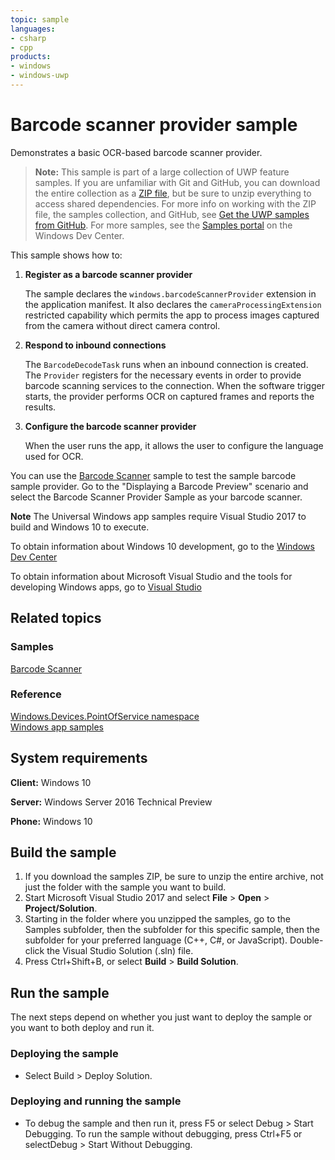 ```yaml
---
topic: sample
languages:
- csharp
- cpp
products:
- windows
- windows-uwp
---
```


<!---
  category: DevicesSensorsAndPower
  samplefwlink: http://go.microsoft.com/fwlink/p/?LinkId=2033958
--->

# Barcode scanner provider sample

Demonstrates a basic OCR-based barcode scanner provider.

> **Note:** This sample is part of a large collection of UWP feature samples. 
> If you are unfamiliar with Git and GitHub, you can download the entire collection as a 
> [ZIP file](https://github.com/Microsoft/Windows-universal-samples/archive/master.zip), but be 
> sure to unzip everything to access shared dependencies. For more info on working with the ZIP file, 
> the samples collection, and GitHub, see [Get the UWP samples from GitHub](https://aka.ms/ovu2uq). 
> For more samples, see the [Samples portal](https://aka.ms/winsamples) on the Windows Dev Center. 

This sample shows how to:

1.  **Register as a barcode scanner provider**

    The sample declares the `windows.barcodeScannerProvider` extension in the application manifest.
    It also declares the `cameraProcessingExtension` restricted capability
    which permits the app to process images captured from the camera without direct camera control.

2.  **Respond to inbound connections**

    The `BarcodeDecodeTask` runs when an inbound connection is created.
    The `Provider` registers for the necessary events in order to provide barcode scanning services
    to the connection.
    When the software trigger starts, the provider performs OCR on captured frames
    and reports the results.

3. **Configure the barcode scanner provider**

    When the user runs the app, it allows the user to configure the
    language used for OCR.

You can use the [Barcode Scanner](../BarcodeScanner) sample to test the sample barcode sample provider.
Go to the "Displaying a Barcode Preview" scenario and select the Barcode Scanner Provider Sample
as your barcode scanner.

**Note** The Universal Windows app samples require Visual Studio 2017 to build and Windows 10 to execute.
 
To obtain information about Windows 10 development, go to the [Windows Dev Center](http://go.microsoft.com/fwlink/?LinkID=532421)

To obtain information about Microsoft Visual Studio and the tools for developing Windows apps, go to [Visual Studio](http://go.microsoft.com/fwlink/?LinkID=532422)

## Related topics

### Samples

[Barcode Scanner](../BarcodeScanner)

### Reference

[Windows.Devices.PointOfService namespace](http://msdn.microsoft.com/library/windows/apps/dn298071)  
[Windows app samples](http://go.microsoft.com/fwlink/p/?LinkID=227694)  

## System requirements

**Client:** Windows 10

**Server:** Windows Server 2016 Technical Preview

**Phone:** Windows 10

## Build the sample

1. If you download the samples ZIP, be sure to unzip the entire archive, not just the folder with the sample you want to build. 
2. Start Microsoft Visual Studio 2017 and select **File** \> **Open** \> **Project/Solution**.
3. Starting in the folder where you unzipped the samples, go to the Samples subfolder, then the subfolder for this specific sample, then the subfolder for your preferred language (C++, C#, or JavaScript). Double-click the Visual Studio Solution (.sln) file.
4. Press Ctrl+Shift+B, or select **Build** \> **Build Solution**.

## Run the sample

The next steps depend on whether you just want to deploy the sample or you want to both deploy and run it.

### Deploying the sample

- Select Build > Deploy Solution. 

### Deploying and running the sample

- To debug the sample and then run it, press F5 or select Debug >  Start Debugging. To run the sample without debugging, press Ctrl+F5 or selectDebug > Start Without Debugging. 

